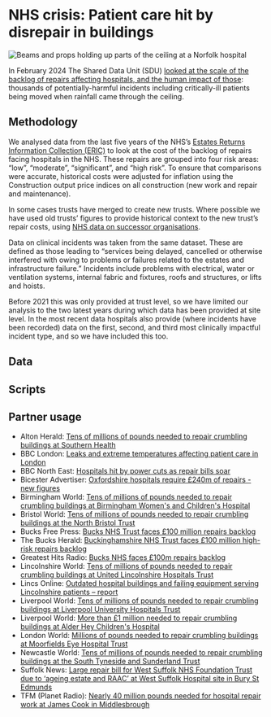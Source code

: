 # NHS crisis: Patient care hit by disrepair in buildings

![Beams and props holding up parts of the ceiling at a Norfolk hospital](https://ichef.bbci.co.uk/news/976/cpsprodpb/2DE4/production/_125684711_16079512-877c-4545-bb73-f8328783cc10.png.webp)

In February 2024 The Shared Data Unit (SDU) [looked at the scale of the backlog of repairs affecting hospitals, and the human impact of those](https://www.bbc.co.uk/news/uk-england-68214879): thousands of potentially-harmful incidents including critically-ill patients being moved when rainfall came through the ceiling.

## Methodology

We analysed data from the last five years of the NHS’s [Estates Returns Information Collection (ERIC)](https://digital.nhs.uk/data-and-information/publications/statistical/estates-returns-information-collection) to look at the cost of the backlog of repairs facing hospitals in the NHS. These repairs are grouped into four risk areas: “low”, “moderate”, “significant”, and “high risk”. To ensure that comparisons were accurate, historical costs were adjusted for inflation using the Construction output price indices on all construction (new work and repair and maintenance).

In some cases trusts have merged to create new trusts. Where possible we have used old trusts’ figures to provide historical context to the new trust’s repair costs, using [NHS data on successor organisations](https://digital.nhs.uk/services/organisation-data-service/export-data-files/csv-downloads/miscellaneous).

Data on clinical incidents was taken from the same dataset. These are defined as those leading to “services being delayed, cancelled or otherwise interfered with owing to problems or failures related to the estates and infrastructure failure.” Incidents include problems with electrical, water or ventilation systems, internal fabric and fixtures, roofs and structures, or lifts and hoists.

Before 2021 this was only provided at trust level, so we have limited our analysis to the two latest years during which data has been provided at site level. In the most recent data hospitals also provide (where incidents have been recorded) data on the first, second, and third most clinically impactful incident type, and so we have included this too.

## Data

## Scripts

## Partner usage

* Alton Herald: [Tens of millions of pounds needed to repair crumbling buildings at Southern Health](https://www.altonherald.com/news/tens-of-millions-of-pounds-needed-to-repair-crumbling-buildings-at-southern-health-667125)
* BBC London: [Leaks and extreme temperatures affecting patient care in London](https://www.bbc.co.uk/news/uk-england-london-68350346)
* BBC North East: [Hospitals hit by power cuts as repair bills soar](https://www.bbc.co.uk/news/articles/ce7lkwxd894o)
* Bicester Advertiser: [Oxfordshire hospitals require £240m of repairs - new figures](https://www.bicesteradvertiser.net/news/24132995.oxfordshire-hospitals-require-240m-repairs---new-figures/)
* Birmingham World: [Tens of millions of pounds needed to repair crumbling buildings at Birmingham Women's and Children's Hospital](https://www.birminghamworld.uk/your-birmingham/birmingham/tens-of-millions-of-pounds-needed-to-repair-crumbling-buildings-at-birmingham-womens-and-childrens-hospital-4526309)
* Bristol World: [Tens of millions of pounds needed to repair crumbling buildings at the North Bristol Trust](https://www.bristolworld.com/your-bristol/south-gloucestershire/tens-of-millions-of-pounds-needed-to-repair-crumbling-buildings-at-the-north-bristol-trust-4526277)
* Bucks Free Press: [Bucks NHS Trust faces £100 million repairs backlog](https://www.bucksfreepress.co.uk/awards/bhsc-awards-2021/news/24131107.bucks-nhs-trust-faces-100-million-repairs-backlog/)
* The Bucks Herald: [Buckinghamshire NHS Trust faces £100 million high-risk repairs backlog](https://www.bucksherald.co.uk/health/buckinghamshire-nhs-trust-faces-ps100-million-high-risk-repairs-backlog-4526934)
* Greatest Hits Radio: [Bucks NHS faces £100m repairs backlog](https://planetradio.co.uk/greatest-hits/beds-bucks-herts/news/bucks-nhs-faces-pound100m-repairs-backlog/)
* Lincolnshire World: [Tens of millions of pounds needed to repair crumbling buildings at United Lincolnshire Hospitals Trust](https://www.lincolnshireworld.com/lincolnshire/grantham/tens-of-millions-of-pounds-needed-to-repair-crumbling-buildings-at-united-lincolnshire-hospitals-trust-4526244)
* Lincs Online: [Outdated hospital buildings and failing equipment serving Lincolnshire patients – report](https://www.lincsonline.co.uk/spalding/news/the-outdated-hospital-buildings-and-failing-equipment-servin-9353722/)
* Liverpool World: [Tens of millions of pounds needed to repair crumbling buildings at Liverpool University Hospitals Trust](https://www.liverpoolworld.uk/your-merseyside/liverpool/tens-of-millions-of-pounds-needed-to-repair-crumbling-buildings-at-liverpool-university-hospitals-trust-4526268)
* Liverpool World: [More than £1 million needed to repair crumbling buildings at Alder Hey Children's Hospital](https://www.liverpoolworld.uk/your-merseyside/liverpool/more-than-ps1-million-needed-to-repair-crumbling-buildings-at-alder-hey-childrens-hospital-4526305)
* London World: [Millions of pounds needed to repair crumbling buildings at Moorfields Eye Hospital Trust](https://www.londonworld.com/your-london/islington/millions-of-pounds-needed-to-repair-crumbling-buildings-at-moorfields-eye-hospital-trust-4526275)
* Newcastle World: [Tens of millions of pounds needed to repair crumbling buildings at the South Tyneside and Sunderland Trust](https://www.newcastleworld.com/your-newcastle/south-tyneside/tens-of-millions-of-pounds-needed-to-repair-crumbling-buildings-at-the-south-tyneside-and-sunderland-trust-4526267)
* Suffolk News: [Large repair bill for West Suffolk NHS Foundation Trust due to ‘ageing estate and RAAC’ at West Suffolk Hospital site in Bury St Edmunds](https://www.suffolknews.co.uk/bury-st-edmunds/news/amp/safety-is-our-priority-hospital-s-trust-has-one-of-bigges-9353322/)
* TFM (Planet Radio): [Nearly 40 million pounds needed for hospital repair work at James Cook in Middlesbrough](https://planetradio.co.uk/tfm/local/news/nearly-40-million-pounds-needed-james-cook-hospital-middlesbrough-repair-work/)
